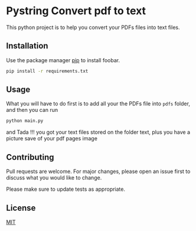 # Pystring Convert pdf to text

This python project is to help you convert your PDFs files into text files.

## Installation

Use the package manager [pip](https://pip.pypa.io/en/stable/) to install foobar.

```bash
pip install -r requirements.txt
```

## Usage

What you will have to do first is to add all your the PDFs file into `pdfs` folder, and then you can run

```bash
python main.py
```

and Tada !!! you got your text files stored on the folder text, plus you have a picture save of your pdf pages image

## Contributing

Pull requests are welcome. For major changes, please open an issue first
to discuss what you would like to change.

Please make sure to update tests as appropriate.

## License

[MIT](https://choosealicense.com/licenses/mit/)